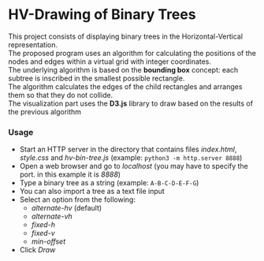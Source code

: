# HV-Drawing of Binary Trees
This project consists of displaying binary trees in the Horizontal-Vertical representation.\
The proposed program uses an algorithm for calculating the positions of the nodes and edges within a virtual grid with integer coordinates.\
The underlying algorithm is based on the __bounding box__ concept: each subtree is inscribed in the smallest possible rectangle.\
The algorithm calculates the edges of the child rectangles and arranges them so that they do not collide.\
The visualization part uses the __D3.js__ library to draw based on the results of the previous algorithm

### Usage
* Start an HTTP server in the directory that contains files _index.html_, _style.css_ and _hv-bin-tree.js_ (example: `python3 -m http.server 8888`)
* Open a web browser and go to _localhost_ (you may have to specify the port. in this example it is _8888_)
* Type a binary tree as a string (example: `A-B-C-D-E-F-G`)
* You can also import a tree as a text file input
* Select an option from the following:
    * _alternate-hv_ (default)
    * _alternate-vh_
    * _fixed-h_
    * _fixed-v_
    * _min-offset_
* Click _Draw_


